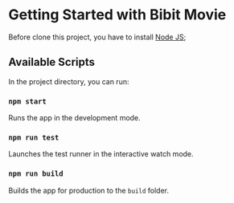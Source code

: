 # Getting Started with Bibit Movie

Before clone this project, you have to install [Node JS](https://nodejs.org/en/);

## Available Scripts

In the project directory, you can run:

### `npm start`

Runs the app in the development mode.

### `npm run test`

Launches the test runner in the interactive watch mode.

### `npm run build`

Builds the app for production to the `build` folder.
